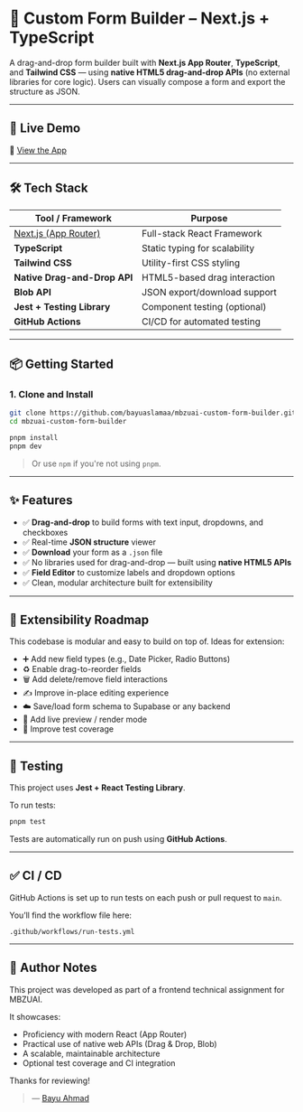 # 🧩 Custom Form Builder – Next.js + TypeScript

A drag-and-drop form builder built with **Next.js App Router**, **TypeScript**, and **Tailwind CSS** — using **native HTML5 drag-and-drop APIs** (no external libraries for core logic). Users can visually compose a form and export the structure as JSON.

---

## 🚀 Live Demo

🔗 [View the App](https://mbzuai-custom-form-builder.vercel.app/)

---

## 🛠 Tech Stack

| Tool / Framework                 | Purpose                        |
|----------------------------------|--------------------------------|
| [Next.js (App Router)](https://nextjs.org/docs/app) | Full-stack React Framework       |
| **TypeScript**                  | Static typing for scalability |
| **Tailwind CSS**               | Utility-first CSS styling     |
| **Native Drag-and-Drop API**   | HTML5-based drag interaction  |
| **Blob API**                   | JSON export/download support  |
| **Jest + Testing Library**     | Component testing (optional)  |
| **GitHub Actions**             | CI/CD for automated testing   |

---

## 📦 Getting Started

### 1. Clone and Install

```bash
git clone https://github.com/bayuaslamaa/mbzuai-custom-form-builder.git
cd mbzuai-custom-form-builder

pnpm install
pnpm dev
```

> Or use `npm` if you're not using `pnpm`.

---

## ✨ Features

- ✅ **Drag-and-drop** to build forms with text input, dropdowns, and checkboxes
- ✅ Real-time **JSON structure** viewer
- ✅ **Download** your form as a `.json` file
- ✅ No libraries used for drag-and-drop — built using **native HTML5 APIs**
- ✅ **Field Editor** to customize labels and dropdown options
- ✅ Clean, modular architecture built for extensibility

---

## 🧱 Extensibility Roadmap

This codebase is modular and easy to build on top of. Ideas for extension:

- ➕ Add new field types (e.g., Date Picker, Radio Buttons)
- ♻️ Enable drag-to-reorder fields
- 🗑 Add delete/remove field interactions
- ✍️ Improve in-place editing experience
- ☁️ Save/load form schema to Supabase or any backend
- 👀 Add live preview / render mode
- 🧪 Improve test coverage

---

## 🧪 Testing

This project uses **Jest + React Testing Library**.

To run tests:

```bash
pnpm test
```

Tests are automatically run on push using **GitHub Actions**.

---

## ✅ CI / CD

GitHub Actions is set up to run tests on each push or pull request to `main`.

You’ll find the workflow file here:

```
.github/workflows/run-tests.yml
```

---

## 📘 Author Notes

This project was developed as part of a frontend technical assignment for MBZUAI.

It showcases:
- Proficiency with modern React (App Router)
- Practical use of native web APIs (Drag & Drop, Blob)
- A scalable, maintainable architecture
- Optional test coverage and CI integration

Thanks for reviewing!

> — [Bayu Ahmad](https://github.com/bayuaslamaa)
